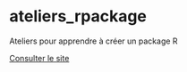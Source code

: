 # ateliers_rpackage

Ateliers pour apprendre à créer un package R

[Consulter le site](https://mtes-mct.github.io/ateliers_rpackage/) 
